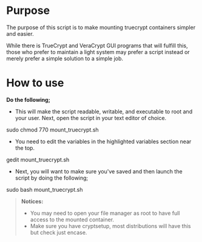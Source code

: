 Purpose
===

The purpose of this script is to make mounting truecrypt
containers simpler and easier. 

While there is TrueCrypt and VeraCrypt GUI programs that
will fulfill this, those who prefer to maintain a light 
system may prefer a script instead or merely prefer a 
simple solution to a simple job.

How to use 
===

**Do the following;**

  - This will make the script readable, writable, and executable to root and your user. Next, open the script in your text editor of choice.

sudo chmod 770 mount_truecrypt.sh 

 - You need to edit the variables in the highlighted variables section near the top.

gedit mount_truecrypt.sh

- Next, you will want to make sure you've saved and then launch the script by doing the following;

sudo bash mount_truecrypt.sh 

> **Notices:**
> 
> - You may need to open your file manager as root to have full access to the mounted container.
> - Make sure you have cryptsetup, most distributions will have this but check just encase.
